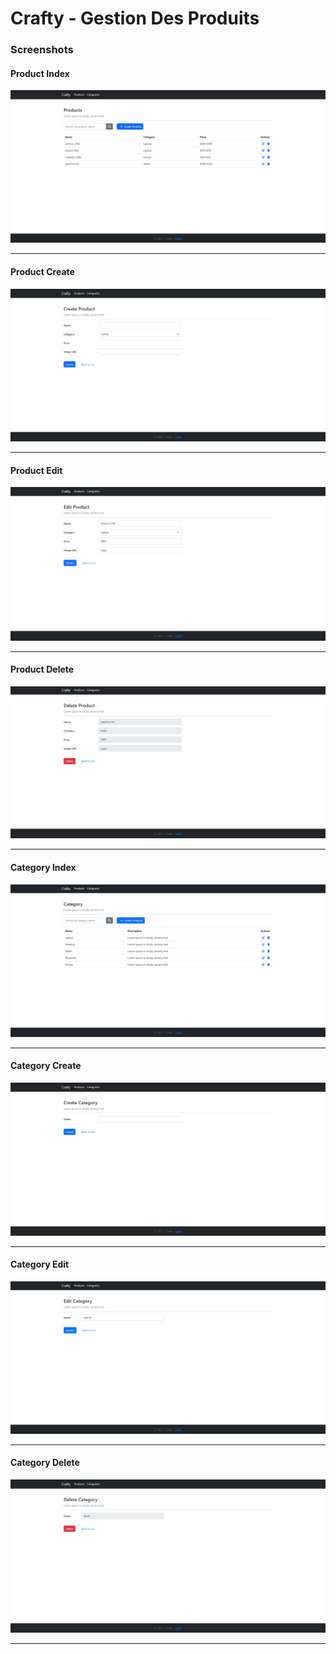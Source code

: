 # Crafty - Gestion Des Produits
<h3>Screenshots</h3>
<h4>Product Index</h4>
<img src="https://github.com/Shanksgg/gestion-des-produits/blob/master/Screenshots%20and%20Demo/ProductIndex.PNG"/>
<hr>
<h4>Product Create</h4>
<img src="https://github.com/Shanksgg/gestion-des-produits/blob/master/Screenshots%20and%20Demo/ProductCreate.PNG"/>
<hr>
<h4>Product Edit</h4>
<img src="https://github.com/Shanksgg/gestion-des-produits/blob/master/Screenshots%20and%20Demo/ProductEdit.PNG"/>
<hr>
<h4>Product Delete</h4>
<img src="https://github.com/Shanksgg/gestion-des-produits/blob/master/Screenshots%20and%20Demo/ProductDelete.PNG"/>
<hr>
<h4>Category Index</h4>
<img src="https://github.com/Shanksgg/gestion-des-produits/blob/master/Screenshots%20and%20Demo/CategoryIndex.PNG"/>
<hr>
<h4>Category Create</h4>
<img src="https://github.com/Shanksgg/gestion-des-produits/blob/master/Screenshots%20and%20Demo/CategoryCreate.PNG"/>
<hr>
<h4>Category Edit</h4>
<img src="https://github.com/Shanksgg/gestion-des-produits/blob/master/Screenshots%20and%20Demo/CategoryEdit.PNG"/>
<hr>
<h4>Category Delete</h4>
<img src="https://github.com/Shanksgg/gestion-des-produits/blob/master/Screenshots%20and%20Demo/CategoryDelete.PNG"/>
<hr>
